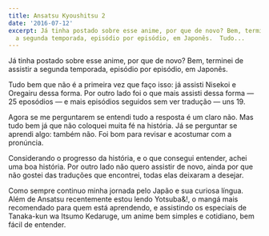 ```yaml
---
title: Ansatsu Kyoushitsu 2
date: '2016-07-12'
excerpt: Já tinha postado sobre esse anime, por que de novo? Bem, terminei de assistir
  a segunda temporada, episódio por episódio, em Japonês.  Tudo...
---
```




Já tinha postado sobre esse anime, por que de novo? Bem, terminei de assistir a segunda temporada, episódio por episódio, em Japonês.

Tudo bem que não é a primeira vez que faço isso: já assisti Nisekoi e Oregairu dessa forma. Por outro lado foi o que mais assisti dessa forma ― 25 eposódios ― e mais episódios seguidos sem ver tradução ― uns 19.

Agora se me perguntarem se entendi tudo a resposta é um claro não. Mas tudo bem já que não coloquei muita fé na história. Já se perguntar se aprendi algo: também não. Foi bom para revisar e acostumar com a pronúncia.

Considerando o progresso da história, e o que consegui entender, achei uma boa história. Por outro lado não quero assistir de novo, ainda por que não gostei das traduções que encontrei, todas elas deixaram a desejar.

Como sempre continuo minha jornada pelo Japão e sua curiosa língua. Além de Ansatsu recentemente estou lendo Yotsuba&!, o mangá mais recomendado para quem está aprendendo, e assistindo os especiais de Tanaka-kun wa Itsumo Kedaruge, um anime bem simples e cotidiano, bem fácil de entender.
